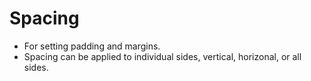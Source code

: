 # Spacing

- For setting padding and margins.
- Spacing can be applied to individual sides, vertical, horizonal, or all sides.